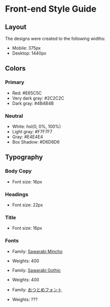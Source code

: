 # Front-end Style Guide

## Layout

The designs were created to the following widths:

- Mobile: 375px
- Desktop: 1440px

## Colors

### Primary

- Red: #E65C5C
- Very dark gray: #2C2C2C
- Dark gray: #4B4B4B

### Neutral

- White: hsl(0, 0%, 100%)
- Light gray: #F7F7F7
- Gray: #E4E4E4
- Box Shadow: #D6D6D6

## Typography

### Body Copy

- Font size: 16px

### Headings
- Font size: 22px

### Title
- Font size: 16px

### Fonts

- Family: [Sawarabi Mincho](https://fonts.google.com/specimen/Sawarabi+Mincho?query=sawa)
- Weights: 400

- Family: [Sawarabi Gothic](https://fonts.google.com/specimen/Sawarabi+Gothic?query=sawa)
- Weights: 400

- Family: [おつとめフォント](http://rooms.webcrow.jp/font/index.html)
- Weights: ???